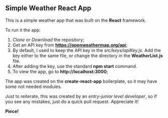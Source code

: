## Simple Weather React App

This is a simple weather app that was built on the **React** framework. 

To run it the app:
1. _Clone_ or _Download_ the repository;
1. Get an API key from **https://openweathermap.org/api**;
1. By default, I used to keep the API key in the _src/keys/apiKey.js_. Add the key either to the same file, or change the directory in the **WeatherList.js** file. 
1. After adding the key, use the standard **npm start** command.
1. To view the app, go to **http://localhost:3000**;

The app was created on the **create-react-app** boilerplate, so it may have some not needed modules.

Just to reiterate, this was created by an _entry-junior level developer_, so if you see any mistakes, just do a quick pull request. Appreciate it!

**Piece!**